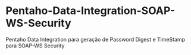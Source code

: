 # Pentaho-Data-Integration-SOAP-WS-Security
Pentaho Data Integration para geração de Password Digest e TimeStamp para SOAP-WS Security
